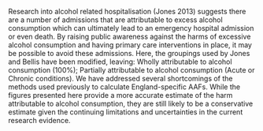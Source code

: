 Research into alcohol related hospitalisation (Jones 2013) suggests there are a number of admissions that are attributable to excess alcohol consumption which can ultimately lead to an emergency hospital admission or even death. By raising public awareness against the harms of excessive alcohol consumption and having primary care interventions in place, it may be possible to avoid these admissions. Here, the groupings used by Jones and Bellis have been modified, leaving: Wholly attributable to alcohol consumption (100%); Partially attributable to alcohol consumption (Acute or Chronic conditions). We have addressed several shortcomings of the methods used previously to calculate England-specific AAFs. While the figures presented here provide a more accurate estimate of the harm attributable to alcohol consumption, they are still likely to be a conservative estimate given the continuing limitations and uncertainties in the current research evidence.